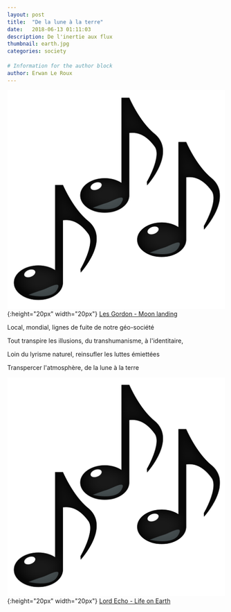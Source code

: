 ```yaml
---
layout: post
title:  "De la lune à la terre"
date:   2018-06-13 01:11:03
description: De l'inertie aux flux
thumbnail: earth.jpg
categories: society

# Information for the author block
author: Erwan Le Roux
---
```


 
![](/assets/img/notes.png){:height="20px" width="20px"} [Les Gordon - Moon landing][link1] 

Local, mondial, lignes de fuite de notre géo-société

Tout transpire les illusions, du transhumanisme, à l'identitaire, 

Loin du lyrisme naturel, reinsufler les luttes émiettées

Transpercer l'atmosphère, de la lune à la terre

![](/assets/img/notes.png){:height="20px" width="20px"} [Lord Echo - Life on Earth][link2] 



[link1]: https://www.shazam.com/track/94590411/moon-landing
[link2]: https://www.shazam.com/track/340501650/life-on-earth
